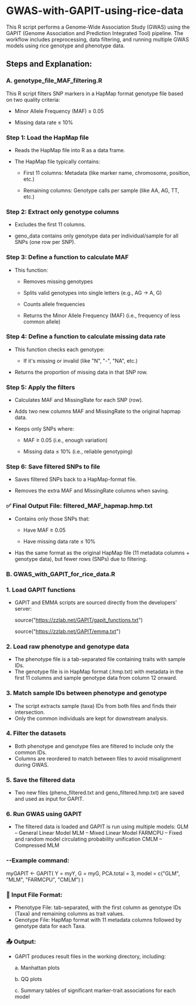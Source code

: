 # GWAS-with-GAPIT-using-rice-data
This R script performs a Genome-Wide Association Study (GWAS) using the GAPIT (Genome Association and Prediction Integrated Tool) pipeline. The workflow includes preprocessing, data filtering, and running multiple GWAS models using rice genotype and phenotype data.

## Steps and Explanation:

### A. genotype_file_MAF_filtering.R

This R script filters SNP markers in a HapMap format genotype file based on two quality criteria:

- Minor Allele Frequency (MAF) ≥ 0.05

- Missing data rate ≤ 10%

### Step 1: Load the HapMap file

- Reads the HapMap file into R as a data frame.

- The HapMap file typically contains:

   - First 11 columns: Metadata (like marker name, chromosome, position, etc.)

   - Remaining columns: Genotype calls per sample (like AA, AG, TT, etc.)

### Step 2: Extract only genotype columns

   - Excludes the first 11 columns.

   - geno_data contains only genotype data per individual/sample for all SNPs (one row per SNP).

### Step 3: Define a function to calculate MAF

- This function:

   - Removes missing genotypes

   - Splits valid genotypes into single letters (e.g., AG → A, G)

   - Counts allele frequencies

   - Returns the Minor Allele Frequency (MAF) (i.e., frequency of less common allele)

### Step 4: Define a function to calculate missing data rate

- This function checks each genotype:

   - If it's missing or invalid (like "N", "-", "NA", etc.)

- Returns the proportion of missing data in that SNP row.

### Step 5: Apply the filters

- Calculates MAF and MissingRate for each SNP (row).

- Adds two new columns MAF and MissingRate to the original hapmap data.

- Keeps only SNPs where:

   - MAF ≥ 0.05 (i.e., enough variation)

   - Missing data ≤ 10% (i.e., reliable genotyping)

### Step 6: Save filtered SNPs to file

- Saves filtered SNPs back to a HapMap-format file.

- Removes the extra MAF and MissingRate columns when saving.

### ✅ Final Output File: filtered_MAF_hapmap.hmp.txt

- Contains only those SNPs that:

   - Have MAF ≥ 0.05

   - Have missing data rate ≤ 10%

- Has the same format as the original HapMap file (11 metadata columns + genotype data), but fewer rows (SNPs) due to filtering.

### B. GWAS_with_GAPIT_for_rice_data.R

### 1. Load GAPIT functions
- GAPIT and EMMA scripts are sourced directly from the developers' server:

   source("https://zzlab.net/GAPIT/gapit_functions.txt")

   source("https://zzlab.net/GAPIT/emma.txt")

### 2. Load raw phenotype and genotype data
- The phenotype file is a tab-separated file containing traits with sample IDs.
- The genotype file is in HapMap format (.hmp.txt) with metadata in the first 11 columns and sample genotype data from column 12 onward.

### 3. Match sample IDs between phenotype and genotype
- The script extracts sample (taxa) IDs from both files and finds their intersection.
- Only the common individuals are kept for downstream analysis.

### 4. Filter the datasets
- Both phenotype and genotype files are filtered to include only the common IDs.
- Columns are reordered to match between files to avoid misalignment during GWAS.

### 5. Save the filtered data
- Two new files (pheno_filtered.txt and geno_filtered.hmp.txt) are saved and used as input for GAPIT.

### 6. Run GWAS using GAPIT
- The filtered data is loaded and GAPIT is run using multiple models:
   GLM – General Linear Model
   MLM – Mixed Linear Model
   FARMCPU – Fixed and random model circulating probability unification
   CMLM – Compressed MLM

### --Example command:

myGAPIT <- GAPIT(
  Y = myY,
  G = myG,
  PCA.total = 3,
  model = c("GLM", "MLM", "FARMCPU", "CMLM")
)

### 📁 Input File Format:
- Phenotype File: tab-separated, with the first column as genotype IDs (Taxa) and remaining columns as trait values.
- Genotype File: HapMap format with 11 metadata columns followed by genotype data for each Taxa.

### 📤 Output:
- GAPIT produces result files in the working directory, including:
  
  a. Manhattan plots
  
  b. QQ plots
  
  c. Summary tables of significant marker-trait associations for each model

